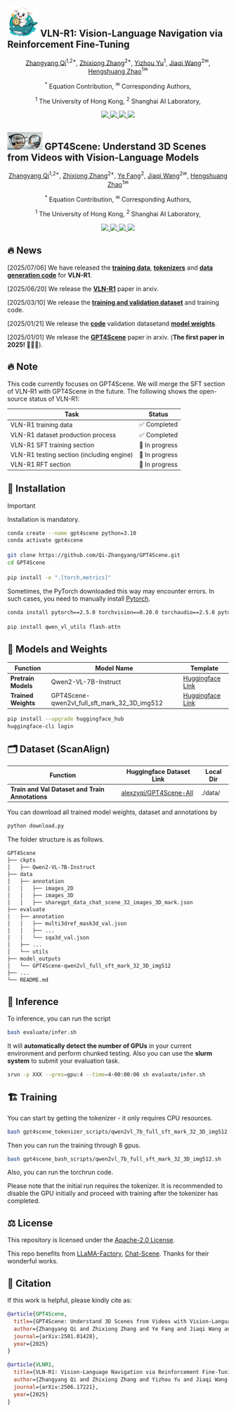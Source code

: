 
## <img src="./assets/vlnr1_logo.png" alt="Icon" width="70" height="70"> VLN-R1: Vision-Language Navigation via Reinforcement Fine-Tuning

<div style="text-align: center;">
  <p class="title is-5 mt-2 authors"> 
    <a href="https://scholar.google.com/citations?user=kwVLpo8AAAAJ&hl=en/" target="_blank">Zhangyang Qi</a><sup>1,2*</sup>, 
    <a href="https://github.com/rookiexiong7" target="_blank">Zhixiong Zhang</a><sup>2*</sup>, 
    <a href="https://i.cs.hku.hk/~yzyu/publication/" target="_blank">Yizhou Yu</a><sup>1</sup>, 
    <a href="https://myownskyw7.github.io/" target="_blank">Jiaqi Wang</a><sup>2&#9993;</sup>,
    <a href="https://hszhao.github.io/" target="_blank">Hengshuang Zhao</a><sup>1&#9993;</sup>
  </p>
</div>

<div style="text-align: center;">
    <!-- contribution -->
    <p class="subtitle is-5" style="font-size: 1.0em; text-align: center;">
        <sup>*</sup> Equation Contribution,
        <sup>&#9993;</sup> Corresponding Authors,
    </p>
</div>

<div style="text-align: center;">
  <!-- affiliations -->
  <p class="subtitle is-5" style="font-size: 1.0em; text-align: center;"> 
    <sup>1</sup> The University of Hong Kong, 
    <sup>2</sup> Shanghai AI Laboratory,
  </p>
</div>

<p align="center">
  <a href="https://arxiv.org/abs/2506.17221" target='_**blank**'>
    <img src="https://img.shields.io/badge/arXiv-2501.01428📖-bron?">
  </a> 
  <a href="https://vlnr1.github.io/" target='_blank'>
    <img src="https://img.shields.io/badge/Project%20page-&#x1F680-yellow">
  </a>
  <a href="https://huggingface.co/datasets/alexzyqi/VLN-R1-datasets/" target='_blank'>
    <img src="https://img.shields.io/badge/Huggingface%20Datasets-🤗-blue">
  </a>
  <a href="https://x.com/Qi_Zhangyang" target='_blank'>
    <img src="https://img.shields.io/twitter/follow/Qi_Zhangyang">
  </a>
</p>


## <img src="./assets/gptscene_logo.png" alt="Icon" width="80" height="40"> GPT4Scene: Understand 3D Scenes from Videos with Vision-Language Models

<div style="text-align: center;">
  <p class="title is-5 mt-2 authors"> 
    <a href="https://scholar.google.com/citations?user=kwVLpo8AAAAJ&hl=en/" target="_blank">Zhangyang Qi</a><sup>1,2*</sup>, 
    <a href="https://github.com/rookiexiong7" target="_blank">Zhixiong Zhang</a><sup>2*</sup>, 
    <a href="https://github.com/Aleafy" target="_blank">Ye Fang</a><sup>2</sup>, 
    <a href="https://myownskyw7.github.io/" target="_blank">Jiaqi Wang</a><sup>2&#9993;</sup>,
    <a href="https://hszhao.github.io/" target="_blank">Hengshuang Zhao</a><sup>1&#9993;</sup>
  </p>
</div>

<div style="text-align: center;">
    <!-- contribution -->
    <p class="subtitle is-5" style="font-size: 1.0em; text-align: center;">
        <sup>*</sup> Equation Contribution,
        <sup>&#9993;</sup> Corresponding Authors,
    </p>
</div>

<div style="text-align: center;">
  <!-- affiliations -->
  <p class="subtitle is-5" style="font-size: 1.0em; text-align: center;"> 
    <sup>1</sup> The University of Hong Kong, 
    <sup>2</sup> Shanghai AI Laboratory,
  </p>
</div>

<p align="center">
  <a href="https://arxiv.org/abs/2501.01428" target='_**blank**'>
    <img src="https://img.shields.io/badge/arXiv-2501.01428📖-bron?">
  </a> 
  <a href="https://gpt4scene.github.io/" target='_blank'>
    <img src="https://img.shields.io/badge/Project%20page-&#x1F680-yellow">
  </a>
  <a href="https://huggingface.co/alexzyqi/GPT4Scene-qwen2vl_full_sft_mark_32_3D_img512" target='_blank'>
    <img src="https://img.shields.io/badge/Huggingface%20Models-🤗-blue">
  </a>
  <a href="https://x.com/Qi_Zhangyang" target='_blank'>
    <img src="https://img.shields.io/twitter/follow/Qi_Zhangyang">
  </a>
</p>

## 🔥 News

[2025/07/06] We have released the **[training data](https://huggingface.co/datasets/alexzyqi/VLN-R1-datasets/)**, **[tokenizers](https://huggingface.co/datasets/alexzyqi/GPT4Scene_VLN-R1_tokenizers/)** and **[data generation code](https://huggingface.co/datasets/alexzyqi/VLN-R1-datasets/)** for **VLN-R1**.

[2025/06/20] We release the **[VLN-R1](https://arxiv.org/abs/2506.17221)** paper in arxiv.

[2025/03/10] We release the **[training and validation dataset](https://huggingface.co/datasets/alexzyqi/GPT4Scene-All)** and training code.

[2025/01/21] We release the **[code](https://github.com/Qi-Zhangyang/GPT4Scene)** validation datasetand **[model weights](https://huggingface.co/alexzyqi/GPT4Scene-qwen2vl_full_sft_mark_32_3D_img512)**.

[2025/01/01] We release the **[GPT4Scene](https://arxiv.org/abs/2501.01428)** paper in arxiv. (**The first paper in 2025! 🎇🎇🎇**).


## 🔥 Note
This code currently focuses on GPT4Scene. We will merge the SFT section of VLN-R1 with GPT4Scene in the future. The following shows the open-source status of VLN-R1:

| Task | Status |
|------|--------|
| VLN-R1 training data | ✅ Completed |
| VLN-R1 dataset production process | ✅ Completed |
| VLN-R1 SFT training section | 🔄 In progress |
| VLN-R1 testing section (including engine) | 🔄 In progress |
| VLN-R1 RFT section | 🔄 In progress |


## 🔧 Installation

> [!IMPORTANT]
> Installation is mandatory.

```bash
conda create --name gpt4scene python=3.10
conda activate gpt4scene

git clone https://github.com/Qi-Zhangyang/GPT4Scene.git
cd GPT4Scene

pip install -e ".[torch,metrics]"
```

Sometimes, the PyTorch downloaded this way may encounter errors. In such cases, you need to manually install [Pytorch](https://pytorch.org/).

```bash
conda install pytorch==2.5.0 torchvision==0.20.0 torchaudio==2.5.0 pytorch-cuda=12.1 -c pytorch -c nvidia

pip install qwen_vl_utils flash-attn
```

## 🎡 Models and Weights

| Function             | Model Name           | Template                                                        |
| ---------------------| -------------------- | ----------------------------------------------------------------|
| **Pretrain Models**  | Qwen2-VL-7B-Instruct | [Huggingface Link](https://huggingface.co/Qwen/Qwen2-VL-7B-Instruct) |
| **Trained Weights** | GPT4Scene-qwen2vl_full_sft_mark_32_3D_img512                 | [Huggingface Link](https://huggingface.co/alexzyqi/GPT4Scene-qwen2vl_full_sft_mark_32_3D_img512)    |


```bash
pip install --upgrade huggingface_hub
huggingface-cli login
```

## 🗂️ Dataset (ScanAlign)

| Function             | Huggingface Dataset Link       | Local Dir                                                        |
| ---------------------| -------------------- | ----------------------------------------------------------------|
| **Train and Val Dataset and Train Annotations**  | [alexzyqi/GPT4Scene-All](https://huggingface.co/datasets/alexzyqi/GPT4Scene-All) | ./data/ |

You can download all trained model weights, dataset and annotations by 

```bash
python download.py
```

The folder structure is as follows.

```plaintext
GPT4Scene
├── ckpts
│   ├── Qwen2-VL-7B-Instruct
├── data
│   ├── annotation
│   │   ├── images_2D
│   │   ├── images_3D
│   │   ├── sharegpt_data_chat_scene_32_images_3D_mark.json
├── evaluate
│   ├── annotation
│   │   ├── multi3dref_mask3d_val.json
│   │   ├── ...
│   │   └── sqa3d_val.json
│   ├── ...
│   └── utils
├── model_outputs
│   └── GPT4Scene-qwen2vl_full_sft_mark_32_3D_img512
├── ...
└── README.md
```

## 🚀 Inference

To inference, you can run the script

```bash
bash evaluate/infer.sh
```

It will **automatically detect the number of GPUs** in your current environment and perform chunked testing. Also you can use the **slurm system** to submit your evaluation task.

```bash
srun -p XXX --gres=gpu:4 --time=4-00:00:00 sh evaluate/infer.sh
```

## 🏗️ Training

You can start by getting the tokenizer - it only requires CPU resources.
```bash
bash gpt4scene_tokenizer_scripts/qwen2vl_7b_full_sft_mark_32_3D_img512.sh
```

Then you can run the training through 8 gpus.
```bash
bash gpt4scene_bash_scripts/qwen2vl_7b_full_sft_mark_32_3D_img512.sh
```


Also, you can run the torchrun code.


Please note that the initial run requires the tokenizer. It is recommended to disable the GPU initially and proceed with training after the tokenizer has completed.


## ⚖️ License

This repository is licensed under the [Apache-2.0 License](LICENSE).

This repo benefits from [LLaMA-Factory](https://github.com/hiyouga/LLaMA-Factory/), [Chat-Scene](https://github.com/ZzZZCHS/Chat-Scene). Thanks for their wonderful works.

## 🔗 Citation

If this work is helpful, please kindly cite as:

```bibtex
@article{GPT4Scene,
  title={GPT4Scene: Understand 3D Scenes from Videos with Vision-Language Models},
  author={Zhangyang Qi and Zhixiong Zhang and Ye Fang and Jiaqi Wang and Hengshuang Zhao},
  journal={arXiv:2501.01428},
  year={2025}
}
```

```bibtex
@article{VLNR1,
  title={VLN-R1: Vision-Language Navigation via Reinforcement Fine-Tuning},
  author={Zhangyang Qi and Zhixiong Zhang and Yizhou Yu and Jiaqi Wang and Hengshuang Zhao},
  journal={arXiv:2506.17221},
  year={2025}
}
```